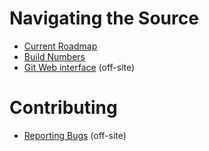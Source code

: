 # Navigating the Source #
- [Current Roadmap](/developers/roadmap.html)
- [Build Numbers](/developers/build-numbers.html)
- [Git Web interface](https://github.com/openchange/openchange) (off-site)

# Contributing #
- [Reporting Bugs](https://github.com/openchange/openchange/issues) (off-site)
